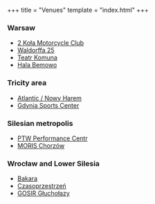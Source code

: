 +++
title = "Venues"
template = "index.html"
+++

### Warsaw

* [2 Koła Motorcycle Club](@/v/2kola.md)
* [Waldorffa 25](@/v/waldorffa25.md)
* [Teatr Komuna](@/v/teatr-komuna.md)
* [Hala Bemowo](@/v/hala-bemowo.md)

### Tricity area

* [Atlantic / Nowy Harem](@/v/atlantic-nh-gdynia.md)
* [Gdynia Sports Center](@/v/gdynia-sports-center.md)

### Silesian metropolis

* [PTW Performance Centr](@/v/ptw-targowa.md)
* [MORIS Chorzów](@/v/moris-chorzow.md)

### Wrocław and Lower Silesia

* [Bakara](@/v/bakara.md)
* [Czasoprzestrzeń](@/v/czasoprzestrzen.md)
* [GOSIR Głuchołazy](@/v/gosir-glucholazy.md)
